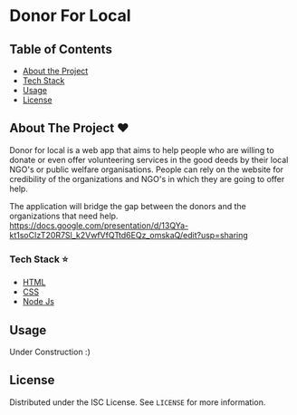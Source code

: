 # Donor For Local

## Table of Contents

* [About the Project](#about-the-project-heart)
* [Tech Stack](#tech-stack-star)
* [Usage](#usage)
* [License](#license)

## About The Project :heart:
Donor for local is a web app that aims to help people who are willing to donate or even offer volunteering services in the good deeds by their local NGO's or public welfare organisations. People can rely on the website for credibility of the organizations and NGO's in which they are going to offer help.

The application will bridge the gap between the donors and the organizations that need help. 
https://docs.google.com/presentation/d/13QYa-kt1soCIzT20R7Sl_k2VwfVfQTtd6EQz_omskaQ/edit?usp=sharing

### Tech Stack :star:

* [HTML](https://developer.mozilla.org/en-US/docs/Web/HTML)
* [CSS](https://developer.mozilla.org/en-US/docs/Web/CSS)
* [Node Js](https://nodejs.org/en/)

## Usage

Under Construction :)

## License

Distributed under the ISC License. See `LICENSE` for more information.
